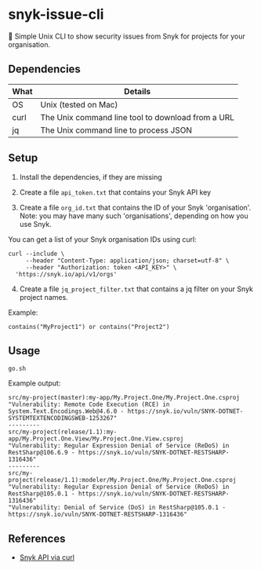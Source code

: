 # snyk-issue-cli

:bug: Simple Unix CLI to show security issues from Snyk for projects for your organisation.

## Dependencies

| What | Details |
|---|---|
| OS | Unix (tested on Mac) |
| curl | The Unix command line tool to download from a URL |
| jq | The Unix command line to process JSON |

## Setup

1. Install the dependencies, if they are missing

2. Create a file `api_token.txt` that contains your Snyk API key

3. Create a file `org_id.txt` that contains the ID of your Snyk 'organisation'. Note: you may have many such 'organisations', depending on how you use Snyk.

You can get a list of your Snyk organisation IDs using curl:

```
curl --include \
     --header "Content-Type: application/json; charset=utf-8" \
     --header "Authorization: token <API_KEY>" \
  'https://snyk.io/api/v1/orgs'
```

4. Create a file `jq_project_filter.txt` that contains a jq filter on your Snyk project names.

Example:

```
contains("MyProject1") or contains("Project2")
```

## Usage

`go.sh`

Example output:

```
src/my-project(master):my-app/My.Project.One/My.Project.One.csproj
"Vulnerability: Remote Code Execution (RCE) in System.Text.Encodings.Web@4.6.0 - https://snyk.io/vuln/SNYK-DOTNET-SYSTEMTEXTENCODINGSWEB-1253267"
---------
src/my-project(release/1.1):my-app/My.Project.One.View/My.Project.One.View.csproj
"Vulnerability: Regular Expression Denial of Service (ReDoS) in RestSharp@106.6.9 - https://snyk.io/vuln/SNYK-DOTNET-RESTSHARP-1316436"
---------
src/my-project(release/1.1):modeler/My.Project.One/My.Project.One.csproj
"Vulnerability: Regular Expression Denial of Service (ReDoS) in RestSharp@105.0.1 - https://snyk.io/vuln/SNYK-DOTNET-RESTSHARP-1316436"
"Vulnerability: Denial of Service (DoS) in RestSharp@105.0.1 - https://snyk.io/vuln/SNYK-DOTNET-RESTSHARP-1316436"
```

## References

- [Snyk API via curl](https://snyk.io/blog/using-the-snyk-api-to-get-your-vulnerabilities/)
